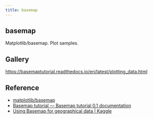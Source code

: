 ```yaml
---
title: basemap
---
```


## basemap
Matplotlib/basemap.
Plot samples.


## Gallery
https://basemaptutorial.readthedocs.io/en/latest/plotting_data.html

## Reference
* [matplotlib/basemap](https://github.com/matplotlib/basemap)
* [Basemap tutorial — Basemap tutorial 0\.1 documentation](https://basemaptutorial.readthedocs.io/en/latest/)
* [Using Basemap for geographical data \| Kaggle](https://www.kaggle.com/daveianhickey/using-basemap-for-geographical-data)
